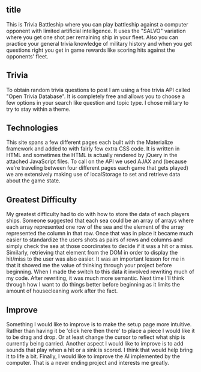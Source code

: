 ## title

This is Trivia Battleship where you can play battleship against a computer opponent with limited artificial
intelligence. It uses the "SALVO" variation where you get one shot per remaining ship in your fleet.
Also you can practice your general trivia knowledge of military history and when you get questions
right you get in game rewards like scoring hits against the opponents' fleet.

## Trivia

To obtain random trivia questions to post I am using a free trivia API called "Open Trivia Database". It is completely
free and allows you to choose a few options in your search like question and topic type. I chose military to try to
stay within a theme.

## Technologies

This site spans a few different pages each built with the Materialize framework and added to with fairly few extra
CSS code. It is written in HTML and sometimes the HTML is actually rendered by jQuery in the attached JavaScript files.
To call on the API we used AJAX and (because we're traveling between four different pages each game that gets played) we
are extensively making use of localStorage to set and retrieve data about the game state.

## Greatest Difficulty

My greatest difficulty had to do with how to store the data of each players ships. Someone suggested that each sea could
be an array of arrays where each array represented one row of the sea and the element of the array represented the column in
that row. Once that was in place it became much easier to standardize the users shots as pairs of rows and columns and simply check the sea at those coordinates to decide if it was a hit or a miss. Similarly, retrieving that element from the DOM in
order to display the hit/miss to the user was also easier. It was an important lesson for me in that it showed me the value
of thinking through your project before beginning. When I made the switch to this data it involved rewriting much of my code.
After rewriting, it was much more semantic. Next time I'll think through how I want to do things better before beginning as it limits the amount of housecleaning work after the fact.

## Improve

Something I would like to improve is to make the setup page more intuitive. Rather than having it be 'click here then there' to place a piece I would like it to be drag and drop. Or at least change the cursor to reflect what ship is currently being carried. Another aspect I would like to improve is to add sounds that play when a hit or a sink is scored. I think that would help bring it to life a bit. Finally, I would like to improve the AI implemented by the computer. That is a never ending project and interests me greatly.
